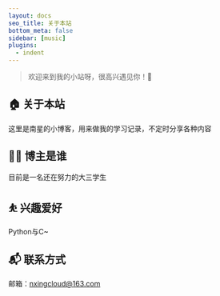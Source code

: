 ```yaml
---
layout: docs
seo_title: 关于本站
bottom_meta: false
sidebar: [music]
plugins:
  - indent
---
```


> 欢迎来到我的小站呀，很高兴遇见你！🤝

## 🏠 关于本站   
这里是南星的小博客，用来做我的学习记录，不定时分享各种内容
## 👨‍💻 博主是谁
目前是一名还在努力的大三学生
## ⛹ 兴趣爱好
Python与C~
## 📬 联系方式
邮箱：nxingcloud@163.com

